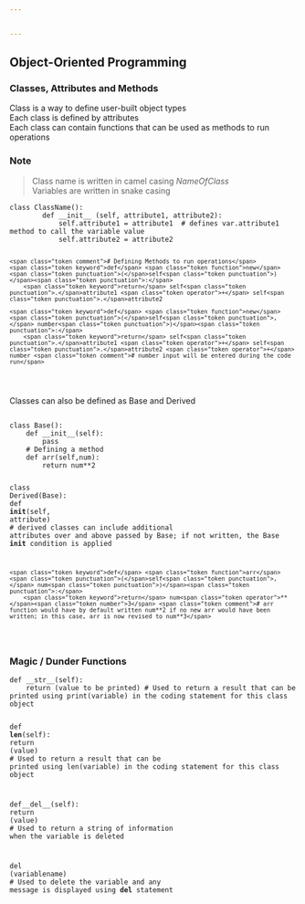 ```yaml
---


---
```


<h2 id="object-oriented-programming">Object-Oriented Programming</h2>
<h3 id="classes-attributes-and-methods">Classes, Attributes and Methods</h3>
<p>Class is a way to define user-built object types<br>
Each class is defined by attributes<br>
Each class can contain functions that can be used as methods to run operations</p>
<h3 id="note">Note</h3>
<blockquote>
<p>Class name is written in camel casing <em>NameOfClass</em><br>
Variables are written in snake casing</p>
</blockquote>
<pre class=" language-python"><code class="prism  language-python"><span class="token keyword">class</span> <span class="token class-name">ClassName</span><span class="token punctuation">(</span><span class="token punctuation">)</span><span class="token punctuation">:</span>
		<span class="token keyword">def</span> <span class="token function">__init__</span> <span class="token punctuation">(</span>self<span class="token punctuation">,</span> attribute1<span class="token punctuation">,</span> attribute2<span class="token punctuation">)</span><span class="token punctuation">:</span>
			self<span class="token punctuation">.</span>attribute1 <span class="token operator">=</span> attribute1  <span class="token comment"># defines var.attribute1 method to call the variable value	</span>
			self<span class="token punctuation">.</span>attribute2 <span class="token operator">=</span> attribute2
		
	<span class="token comment"># Defining Methods to run operations</span>
	<span class="token keyword">def</span> <span class="token function">new</span><span class="token punctuation">(</span>self<span class="token punctuation">)</span><span class="token punctuation">:</span>
		<span class="token keyword">return</span> self<span class="token punctuation">.</span>attribute1 <span class="token operator">+</span> self<span class="token punctuation">.</span>attribute2
	
	<span class="token keyword">def</span> <span class="token function">new</span><span class="token punctuation">(</span>self<span class="token punctuation">,</span> number<span class="token punctuation">)</span><span class="token punctuation">:</span>
		<span class="token keyword">return</span> self<span class="token punctuation">.</span>attribute1 <span class="token operator">+</span> self<span class="token punctuation">.</span>attribute2 <span class="token operator">+</span> number <span class="token comment"># number input will be entered during the code run</span>
</code></pre>
<p>Classes can also be defined as Base and Derived</p>
<pre class=" language-python"><code class="prism  language-python">
<span class="token keyword">class</span> <span class="token class-name">Base</span><span class="token punctuation">(</span><span class="token punctuation">)</span><span class="token punctuation">:</span>
	<span class="token keyword">def</span> <span class="token function">__init__</span><span class="token punctuation">(</span>self<span class="token punctuation">)</span><span class="token punctuation">:</span>
		<span class="token keyword">pass</span>
	<span class="token comment"># Defining a method</span>
	<span class="token keyword">def</span> <span class="token function">arr</span><span class="token punctuation">(</span>self<span class="token punctuation">,</span>num<span class="token punctuation">)</span><span class="token punctuation">:</span>
		<span class="token keyword">return</span> num<span class="token operator">**</span><span class="token number">2</span>

<span class="token keyword">class</span> <span class="token class-name">Derived</span><span class="token punctuation">(</span>Base<span class="token punctuation">)</span><span class="token punctuation">:</span>
	<span class="token keyword">def</span> <span class="token function">__init__</span><span class="token punctuation">(</span>self<span class="token punctuation">,</span> attribute<span class="token punctuation">)</span> <span class="token comment"># derived classes can include additional attributes over and above passed by Base; if not written, the Base __init__ condition is applied</span>

	<span class="token keyword">def</span> <span class="token function">arr</span><span class="token punctuation">(</span>self<span class="token punctuation">,</span> num<span class="token punctuation">)</span><span class="token punctuation">:</span>
		<span class="token keyword">return</span> num<span class="token operator">**</span><span class="token number">3</span> <span class="token comment"># arr function would have by default written num**2 if no new arr would have been written; in this case, arr is now revised to num**3</span>
</code></pre>
<h3 id="magic--dunder-functions">Magic / Dunder Functions</h3>
<pre class=" language-python"><code class="prism  language-python"><span class="token keyword">def</span> <span class="token function">__str__</span><span class="token punctuation">(</span>self<span class="token punctuation">)</span><span class="token punctuation">:</span>
	<span class="token keyword">return</span> <span class="token punctuation">(</span>value to be printed<span class="token punctuation">)</span> <span class="token comment"># Used to return a result that can be printed using print(variable) in the coding statement for this class object</span>

<span class="token keyword">def</span> <span class="token function">__len__</span><span class="token punctuation">(</span>self<span class="token punctuation">)</span><span class="token punctuation">:</span>
	<span class="token keyword">return</span> <span class="token punctuation">(</span>value<span class="token punctuation">)</span> <span class="token comment"># Used to return a result that can be printed using len(variable) in the coding statement for this class object</span>

def__del__<span class="token punctuation">(</span>self<span class="token punctuation">)</span><span class="token punctuation">:</span>
	<span class="token keyword">return</span> <span class="token punctuation">(</span>value<span class="token punctuation">)</span> <span class="token comment"># Used to return a string of information when the variable is deleted</span>

<span class="token keyword">del</span> <span class="token punctuation">(</span>variablename<span class="token punctuation">)</span>  <span class="token comment"># Used to delete the variable and any message is displayed using __del__ statement</span>

</code></pre>


